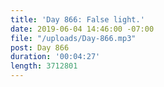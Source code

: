 ```yaml
---
title: 'Day 866: False light.'
date: 2019-06-04 14:46:00 -07:00
file: "/uploads/Day-866.mp3"
post: Day 866
duration: '00:04:27'
length: 3712801
---
```



